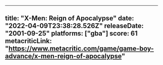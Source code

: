 
---
title: "X-Men: Reign of Apocalypse"
date: "2022-04-09T23:38:28.526Z"
releaseDate: "2001-09-25"
platforms: ["gba"]
score: 61
metacriticLink: "https://www.metacritic.com/game/game-boy-advance/x-men-reign-of-apocalypse"
---
